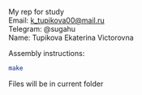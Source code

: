 My rep for study  
Email: k_tupikova00@mail.ru  
Telegram: @sugahu  
Name: Tupikova Ekaterina Victorovna  
  
Assembly instructions:  
```sh
make  
```
Files will be in current folder